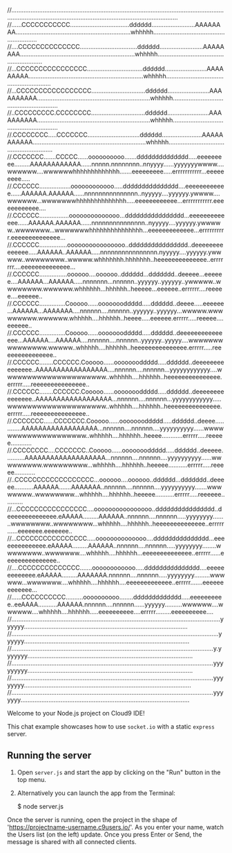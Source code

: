   //............................................................................................................................................................................................................................
  //......CCCCCCCCCCC..................................dddddd.........................AAAAAAAA..................................................................whhhhh..........................................................
  //....CCCCCCCCCCCCCC.................................dddddd.........................AAAAAAAA..................................................................whhhhh..........................................................
  //...CCCCCCCCCCCCCCCC................................dddddd........................AAAAAAAAA..................................................................whhhhh..........................................................
  //...CCCCCCCCCCCCCCCCC...............................dddddd........................AAAAAAAAAA.................................................................whhhhh..........................................................
  //..CCCCCCCCC.CCCCCCCC...............................dddddd........................AAAAAAAAAA.................................................................whhhhh..........................................................
  //.CCCCCCCC.....CCCCCCC..............................dddddd.......................AAAAAAAAAAA.................................................................whhhhh..........................................................
  //.CCCCCCC.......CCCCC......oooooooooo.......dddddddddddddd.....eeeeeeeee.........AAAAAAAAAAAA......nnnnn.nnnnnnnn..nnyyyy......yyyyyyywwww....wwwwww....wwwwwwhhhhhhhhhhhhh.......eeeeeeeee.....errrrrrrrrrr...eeeeeeeee.....
  //.CCCCCC..................oooooooooooo.....ddddddddddddddd....eeeeeeeeeeee......AAAAAA.AAAAAA......nnnnnnnnnnnnnnn..nyyyyy....yyyyyy.ywwww....wwwwww...wwwwwwwhhhhhhhhhhhhhh.....eeeeeeeeeeee...errrrrrrrrrr.eeeeeeeeeeee....
  //.CCCCCC.................oooooooooooooo...dddddddddddddddd...eeeeeeeeeeeee......AAAAAA.AAAAAA......nnnnnnnnnnnnnnn..nyyyyy....yyyyyy.ywwwww..wwwwwww...wwwwwwwhhhhhhhhhhhhhhh...eeeeeeeeeeeee...errrrrrrrrr.eeeeeeeeeeeeee...
  //.CCCCCC................oooooooooooooooo..dddddddddddddddd..deeeeeeeeeeeeee.....AAAAAA..AAAAAA.....nnnnnnnnnnnnnnnn.nyyyyy....yyyyyy.ywwwww..wwwwwwww..wwwww.whhhhhhh.hhhhhhh..heeeeeeeeeeeeee..errrrrrr....eeeeeeeeeeeeee...
  //.CCCCCC................oooooo....oooooo..dddddd...ddddddd..deeeee...eeeeee....AAAAAA...AAAAAA.....nnnnnnn...nnnnnn..yyyyyy..yyyyyy..ywwwww..wwwwwwww.wwwwww.whhhhhh...hhhhhh..heeeee...eeeeee..errrrrr....reeeee....eeeeee..
  //.CCCCCC...............Cooooo......oooooooddddd.....dddddd..deeee.....eeeeee...AAAAAA...AAAAAAA....nnnnnn....nnnnnn..yyyyyy..yyyyyy...wwwww.wwwwwwwww.wwwwww.whhhhh....hhhhhh..heeee.....eeeeee.errrrr.....reeeee....eeeeee..
  //.CCCCCC...............Cooooo......oooooooddddd.....dddddd..deeeeeeeeeeeeeee...AAAAAA....AAAAAA....nnnnnn....nnnnnn..yyyyyy..yyyyy....wwwwwwwwwwwwwww.wwwww..whhhhh....hhhhhh..heeeeeeeeeeeeeee.errrrr.....reeeeeeeeeeeeeee..
  //.CCCCCC........CCCCCC.Cooooo......oooooooddddd.....dddddd..deeeeeeeeeeeeeee..AAAAAAAAAAAAAAAAA....nnnnnn....nnnnnn...yyyyyyyyyyyy....wwwwwwwwwwwwwwwwwwwww..whhhhh....hhhhhh..heeeeeeeeeeeeeee.errrrr.....reeeeeeeeeeeeeee..
  //.CCCCCC........CCCCCC.Cooooo......oooooooddddd.....dddddd..deeeeeeeeeeeeeee..AAAAAAAAAAAAAAAAAA...nnnnnn....nnnnnn...yyyyyyyyyyyy.....wwwwwwwwwwwwwwwwwwww..whhhhh....hhhhhh..heeeeeeeeeeeeeee.errrrr.....reeeeeeeeeeeeeee..
  //.CCCCCCC......CCCCCCC.Cooooo......oooooooddddd.....dddddd..deeee.............AAAAAAAAAAAAAAAAAA...nnnnnn....nnnnnn....yyyyyyyyyy......wwwwwwwwwwwwwwwwwwww..whhhhh....hhhhhh..heeee............errrrr.....reeeee............
  //.CCCCCCCC....CCCCCCC..Cooooo......oooooooddddd.....dddddd..deeeee...........AAAAAAAAAAAAAAAAAAA...nnnnnn....nnnnnn....yyyyyyyyyy......wwwwwwwww.wwwwwwwww...whhhhh....hhhhhh..heeeee...........errrrr.....reeeee............
  //..CCCCCCCCCCCCCCCCCC...oooooo....oooooo..dddddd...ddddddd..deeeee...........AAAAAA.......AAAAAAA..nnnnnn....nnnnnn....yyyyyyyyyy.......wwwwwwww..wwwwwwww...whhhhh....hhhhhh..heeeee...........errrrr.....reeeeee...........
  //...CCCCCCCCCCCCCCCC....oooooooooooooooo..dddddddddddddddd..deeeeeeeeeeeeee.eAAAAA.........AAAAAA..nnnnnn....nnnnnn.....yyyyyyyy........wwwwwwww..wwwwwwww...whhhhh....hhhhhh..heeeeeeeeeeeeee..errrrr......eeeeeee.eeeeeee..
  //...CCCCCCCCCCCCCCCC.....oooooooooooooo....ddddddddddddddd...eeeeeeeeeeeeee.eAAAAA.........AAAAAA..nnnnnn....nnnnnn.....yyyyyyyy........wwwwwwww..wwwwwww....whhhhh....hhhhhh...eeeeeeeeeeeeee..errrrr......eeeeeeeeeeeeeee..
  //....CCCCCCCCCCCCCC.......oooooooooooo.....ddddddddddddddd....eeeeeeeeeeeee.eAAAAA.........AAAAAAA.nnnnnn....nnnnnn.....yyyyyyyy.........wwwwww...wwwwwww....whhhhh....hhhhhh....eeeeeeeeeeeee..errrrr.......eeeeeeeeeeeee...
  //......CCCCCCCCCC..........oooooooooo........ddddddddddddd.....eeeeeeeeee..eeAAAA...........AAAAAA.nnnnnn....nnnnnn......yyyyyy..........wwwwww....wwwwww....whhhhh....hhhhhh.....eeeeeeeeee....errrrr.........eeeeeeeeee....
  //........................................................................................................................yyyyyy..............................................................................................
  //.......................................................................................................................yyyyyy...............................................................................................
  //....................................................................................................................y.yyyyyyy...............................................................................................
  //....................................................................................................................yyyyyyyyy...............................................................................................
  //....................................................................................................................yyyyyyyy................................................................................................
  //....................................................................................................................yyyyyyy.................................................................................................


Welcome to your Node.js project on Cloud9 IDE!

This chat example showcases how to use `socket.io` with a static `express` server.

## Running the server

1) Open `server.js` and start the app by clicking on the "Run" button in the top menu.

2) Alternatively you can launch the app from the Terminal:

    $ node server.js

Once the server is running, open the project in the shape of 'https://projectname-username.c9users.io/'. As you enter your name, watch the Users list (on the left) update. Once you press Enter or Send, the message is shared with all connected clients.
